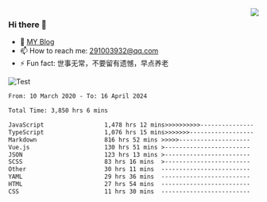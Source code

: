 <img align='right' src='https://github-readme-stats.vercel.app/api?username=niaogege&show_icons=true&theme=radical'/>

### Hi there 👋

- 🌱 [MY Blog](https://bythewayer.com/)
- 📫 How to reach me: 291003932@qq.com
- ⚡ Fun fact:  世事无常，不要留有遗憾，早点养老

![Test](https://github-readme-stats.vercel.app/api/top-langs/?username=niaogege&layout=compact)

<!--START_SECTION:waka-->

```txt
From: 10 March 2020 - To: 16 April 2024

Total Time: 3,850 hrs 6 mins

JavaScript                 1,478 hrs 12 mins>>>>>>>>>>---------------   38.39 %
TypeScript                 1,076 hrs 15 mins>>>>>>>------------------   27.95 %
Markdown                   816 hrs 52 mins >>>>>--------------------   21.22 %
Vue.js                     130 hrs 51 mins >------------------------   03.40 %
JSON                       123 hrs 13 mins >------------------------   03.20 %
SCSS                       83 hrs 16 mins  >------------------------   02.16 %
Other                      30 hrs 11 mins  -------------------------   00.78 %
YAML                       29 hrs 36 mins  -------------------------   00.77 %
HTML                       27 hrs 54 mins  -------------------------   00.72 %
CSS                        11 hrs 30 mins  -------------------------   00.30 %
```

<!--END_SECTION:waka-->
